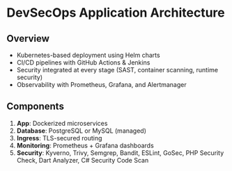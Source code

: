 # DevSecOps Application Architecture

## Overview

- Kubernetes-based deployment using Helm charts
- CI/CD pipelines with GitHub Actions & Jenkins
- Security integrated at every stage (SAST, container scanning, runtime security)
- Observability with Prometheus, Grafana, and Alertmanager

## Components

1. **App**: Dockerized microservices
2. **Database**: PostgreSQL or MySQL (managed)
3. **Ingress**: TLS-secured routing
4. **Monitoring**: Prometheus + Grafana dashboards
5. **Security**: Kyverno, Trivy, Semgrep, Bandit, ESLint, GoSec, PHP Security Check, Dart Analyzer, C# Security Code Scan
